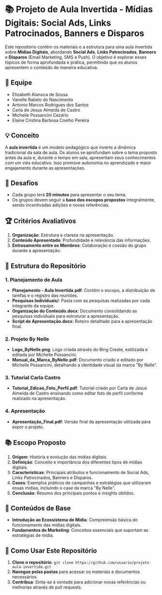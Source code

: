 # 📚 Projeto de Aula Invertida - Mídias Digitais: Social Ads, Links Patrocinados, Banners e Disparos

Este repositório contém os materiais e a estrutura para uma aula invertida sobre **Mídias Digitais**, abordando **Social Ads**, **Links Patrocinados**, **Banners** e **Disparos** (Email Marketing, SMS e Push). O objetivo é explorar esses tópicos de forma aprofundada e prática, permitindo que os alunos apresentem o conteúdo de maneira educativa.

## 👥 Equipe

- Elizabeth Alanoca de Sousa
- Vanelle Rabelo do Nascimento
- Antonio Marcos Rodrigues dos Santos
- Carla de Jesus Almeida de Castro
- Michelle Possancini Cezário
- Elaine Cristina Barbosa Coelho Pereira

## 💡 Conceito

A **aula invertida** é um modelo pedagógico que inverte a dinâmica tradicional da sala de aula. Os alunos se aprofundam sobre o tema proposto antes da aula e, durante o tempo em sala, apresentam seus conhecimentos com um viés educativo. Isso promove autonomia no aprendizado e maior engajamento durante as apresentações.

## 🎯 Desafios

- Cada grupo terá **20 minutos** para apresentar o seu tema.
- Os grupos devem seguir a **base dos escopos propostos** integralmente, sendo incentivadas adições e novas referências.

## 🏆 Critérios Avaliativos

1. **Organização**: Estrutura e clareza na apresentação.
2. **Conteúdo Apresentado**: Profundidade e relevância das informações.
3. **Entrosamento entre os Membros**: Colaboração e coesão do grupo durante a apresentação.

## 📁 Estrutura do Repositório

### 1. Planejamento de Aula
- **Planejamento - Aula Invertida.pdf**: Contém o escopo, a distribuição de tarefas e o registro das reuniões.
- **Pesquisas Individuais/**: Pasta com as pesquisas realizadas por cada integrante da equipe.
- **Organização do Conteúdo.docx**: Documento consolidando as pesquisas individuais para estruturar a apresentação.
- **Script de Apresentação.docx**: Roteiro detalhado para a apresentação final.

### 2. Projeto By Nelle
- **Logo_ByNelle.png**: Logo criada através do Bing Create, estilizada e editada por Michelle Possancini.
- **Manual_da_Marca_ByNelle.pdf**: Documento criado e editado por Michelle Possancini, detalhando a identidade visual da marca "By Nelle".

### 3. Tutorial Carla Castro
- **Tutorial_Edicao_Foto_Perfil.pdf**: Tutorial criado por Carla de Jesus Almeida de Castro ensinando como editar foto de perfil conforme realizado na apresentação.

### 4. Apresentação
- **Apresentação_Final.pdf**: Versão final da apresentação utilizada para expor o projeto.

## 📚 Escopo Proposto

1. **Origem**: História e evolução das mídias digitais.
2. **Definição**: Conceito e importância dos diferentes tipos de mídias digitais.
3. **Características**: Principais atributos e funcionamento de Social Ads, Links Patrocinados, Banners e Disparos.
4. **Cases**: Exemplos práticos de campanhas e estratégias que utilizaram essas mídias, incluindo o case da marca "By Nelle".
5. **Conclusão**: Resumo dos principais pontos e insights obtidos.

## 📖 Conteúdos de Base

- **Introdução ao Ecossistema de Mídia**: Compreensão básica do funcionamento das mídias digitais.
- **Fundamentos de Marketing**: Conceitos essenciais que suportam as estratégias de mídia.

## 🚀 Como Usar Este Repositório

1. **Clone o repositório**: `git clone https://github.com/usuario/projeto-aula-invertida.git`
2. **Navegue pelas pastas** para acessar os materiais e documentos necessários.
3. **Contribua**: Sinta-se à vontade para adicionar novas referências ou melhorias através de pull requests.

